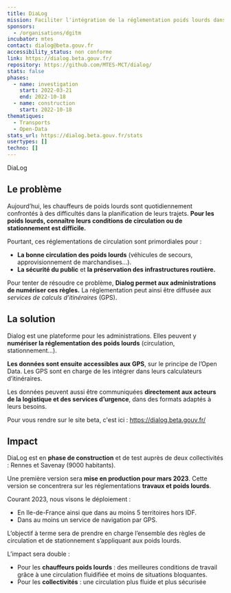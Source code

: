 ```yaml
---
title: DiaLog
mission: Faciliter l'intégration de la réglementation poids lourds dans les GPS routiers
sponsors:
  - /organisations/dgitm
incubator: mtes
contact: dialog@beta.gouv.fr
accessibility_status: non conforme
link: https://dialog.beta.gouv.fr/
repository: https://github.com/MTES-MCT/dialog/
stats: false
phases:
  - name: investigation
    start: 2022-03-21
    end: 2022-10-18
  - name: construction
    start: 2022-10-18
thematiques:
  - Transports
  - Open-Data
stats_url: https://dialog.beta.gouv.fr/stats
usertypes: []
techno: []
---
```

DiaLog

## Le problème

Aujourd’hui, les chauffeurs de poids lourds sont quotidiennement confrontés à des difficultés dans la planification de leurs trajets. **Pour les poids lourds, connaître leurs conditions de circulation ou de stationnement est difficile.**

Pourtant, ces réglementations de circulation sont primordiales pour :

- **La bonne circulation des poids lourds** (véhicules de secours, approvisionnement de marchandises…).
- **La sécurité du public** et **la préservation des infrastructures routière.**

Pour tenter de résoudre ce problème, **Dialog permet aux administrations de numériser ces règles.** La réglementation peut ainsi être diffusée aux _services de calculs d’itinéraires_ (GPS).

## La solution

Dialog est une plateforme pour les administrations. Elles peuvent y **numériser la réglementation des poids lourds** (circulation, stationnement…).

**Les données sont ensuite accessibles aux GPS**, sur le principe de l’Open Data. Les GPS sont en charge de les intégrer dans leurs calculateurs d’itinéraires.

Les données peuvent aussi être communiquées **directement aux acteurs de la logistique et des services d’urgence**, dans des formats adaptés à leurs besoins.

Pour vous rendre sur le site beta, c'est ici : https://dialog.beta.gouv.fr/

## Impact

DiaLog est en **phase de construction** et de test auprès de deux collectivités : Rennes et Savenay (9000 habitants).

Une première version sera **mise en production pour mars 2023**. Cette version se concentrera sur les réglementations **travaux et poids lourds**.

Courant 2023, nous visons le déploiement :

- En Ile-de-France ainsi que dans au moins 5 territoires hors IDF.
- Dans au moins un service de navigation par GPS.

L’objectif à terme sera de prendre en charge l’ensemble des règles de circulation et de stationnement s’appliquant aux poids lourds.

L’impact sera double :

- Pour les **chauffeurs poids lourds** : des meilleures conditions de travail grâce à une circulation fluidifiée et moins de situations bloquantes.
- Pour les **collectivités** : une circulation plus fluide et plus sécurisée